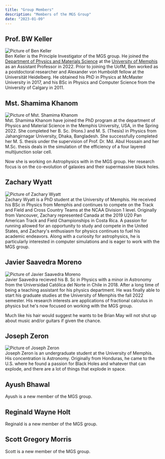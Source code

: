```yaml
---
title: "Group Members"
description: "Members of the MGS Group"
date: "2023-01-09"
---
```


## Prof. BW Keller
<div class="member">
<div class="member-pic"><img src="../img/keller.png" alt="Picture of Ben Keller"/></div>
<div class="member-bio">Ben
Keller is the Principle Investigator of the MGS group.  He joined the <a
href="https://www.memphis.edu/physics/"> Department of Physics and Materials
Science</a> at the <a href="https://www.memphis.edu">University of Memphis</a>
as an Assistant Professor in 2022.  Prior to joining the UofM, Ben worked as a
postdoctoral researcher and Alexander von Humboldt fellow at the Universität
Heidelberg.  He obtained his PhD in Physics at McMaster University in 2017, and
his BSc in Physics and Computer Science from the University of Calgary in 2011.
</div>
</div>

## Mst. Shamima Khanom
<div class="member">
<div class="member-pic"><img src="../img/khanom.jpg" alt="Picture of Mst. Shamima Khanom"/></div>
<div class="member-bio">
Mst. Shamima Khanom have joined the PhD program at the department of Physics and
Material Science in the Memphis University, USA, in the Spring 2022. She
completed her B. Sc. (Hons.) and M. S. (Thesis) in Physics from Jahangirnagar
University, Dhaka, Bangladesh. She successfully completed her M. S. thesis under
the supervision of Prof. Dr. Md. Abul Hossain and her M.Sc. thesis deals in the
simulation of the efficiency of a four layered multijunction solar cell.

Now she is working on Astrophysics with in the MGS group. Her research focus
is on the co-evolution of galaxies and their supermassive black holes.
</div>
</div>

## Zachary Wyatt
<div class="member">
<div class="member-pic"><img src="../img/wyatt.jpg" alt="Picture of Zachary Wyatt"/></div>
<div class="member-bio">
Zachary Wyatt is a PhD student at the University of Memphis. He received his BSc
in Physics from Memphis and continues to compete on the Track and Field and
Cross Country Teams at the NCAA Division 1 level.  Originally from Vancouver,
Zachary represented Canada at the 2019 U20 Pan American Track and Field
Championships in Costa Rica. A passion for running allowed for an opportunity to
study and compete in the United States, and Zachary's enthusiasm for physics
continues to fuel his academic endeavors.  Along with a curiosity for
astrophysics, he is particularly interested in computer simulations and is eager
to work with the MGS group.
</div>
</div>

## Javier Saavedra Moreno
<div class="member">
<div class="member-pic"><img src="../img/moreno.jpg" alt="Picture of Javier Saavedra Moreno"/></div>
<div class="member-bio">
Javier Saavedra recieved his B. Sc in Physics with a minor in Astronomy from the
Universidad Católica del Norte in Chile in 2018. After a long time of being a
teaching assistant for his physics department. He was finally able to start his
graduate studies at the University of Memphis the fall 2022 semester. His
research interests are applications of fractional calculus in physics but he's
now focused on working with the MGS group. 

Much like his hair would suggest he wants to be Brian May will not shut up about
music and/or guitars if given the chance. 
</div>
</div>

## Joseph Zeron
<div class="member">
<div class="member-pic"><img src="../img/zeron.jpg" alt="Picture of Joseph Zeron"/></div>
<div class="member-bio">
Joseph Zeron is an undergraduate student at the University of Memphis. His
concentration is Astronomy. Originally from Honduras, he came to the U.S. where
he found a passion for Black Holes and whatever that can explode, and there are
a lot of things that explode in space.
</div>
</div>

## Ayush Bhawal
<div class="member">
<div class="member-bio">
Ayush is a new member of the MGS group.
</div>
</div>

## Reginald Wayne Holt
<div class="member">
<div class="member-bio">
Reginald is a new member of the MGS group.
</div>
</div>

## Scott Gregory Morris
<div class="member">
<div class="member-bio">
Scott is a new member of the MGS group.
</div>
</div>

